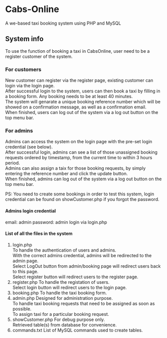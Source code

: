 # Cabs-Online
A we-based taxi booking system using PHP and MySQL

## System info
To use the function of booking a taxi in CabsOnline, user need to be a register customer of the system.
### For customers
New customer can register via the register page, existing customer can login via the login page. <br>
After successful login to the system, users can then book a taxi by filling in a booking form. Any booking needs to be at least 40 minutes. <br>
The system will genarate a unique booking reference number which will be showed on a confirmation message, as well as a confirmation email.  <br>
When finished, users can log out of the system via a log out button on the top menu bar.
### For admins
Admins can access the system on the login page with the pre-set login credential (see below). <br>
After successful login, admins can see a list of those unassigned booking requests ordered by timestamp, from the current time to within 3 hours period.  <br>
Admins can also assign a taix for those booking requests, by simply entering the reference number and click the update button.  <br>
When finished, admins can log out of the system via a log out button on the top menu bar. <br>

PS: You need to create some bookings in order to test this system, login credential can be found on showCustomer.php if you forgot the password.


#### Admins login credential
email: admin
password: admin
login via login.php


#### List of all the files in the system
1. login.php <br>
To handle the authentication of users and admins.  <br>
With the correct admins credential, admins will be redirected to the admin page. <br>
Select LogOut button from admin/booking page will redirect users back to this page. <br>
Select register button will redirect users to the register page. <br>
2. register.php
To handle the registation of users. <br>
Select login button will redirect users to the login page. <br>
3. booking.php
To handle the taxi booking form. <br>
4. admin.php
Designed for administration purpose. <br>
To handle taxi booking requests that need to be assigned as soon as possible.  <br>
To assign taxi for a particular booking request.  <br>
4. showCustomer.php
For debug purpose only. <br>
Retrieved table(s) from database for convenience. <br>
5. commands.txt
List of MySQL commands used to create tables.
